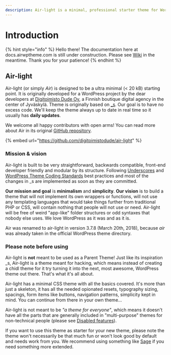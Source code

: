 ```yaml
---
description: Air-light is a minimal, professional starter theme for WordPress.
---
```


# Introduction

{% hint style="info" %}
Hello there! The documentation here at docs.airwptheme.com is still under construction. Please see [Wiki](https://github.com/digitoimistodude/air-light/wiki) in the meantime. Thank you for your patience!
{% endhint %}

## Air-light

Air-light (or simply _Air_) is designed to be a ultra minimal (< 20 kB) starting point. It is originally developed for a WordPress project by the dear developers at [Digitoimisto Dude Oy](https://www.dude.fi), a Finnish boutique digital agency in the center of Jyväskylä. Theme is originally based on [\_s](https://github.com/automattic/\_s). Our goal is to have no excess code. We'll keep the theme always up to date in real time so it usually has **daily updates**.

We welcome all happy contributors with open arms! You can read more about Air in its original [GitHub repository](https://github.com/digitoimistodude/air-light).

{% embed url="https://github.com/digitoimistodude/air-light" %}

### Mission & vision

Air-light is built to be very straightforward, backwards compatible, front-end developer friendly and modular by its structure. Following [Underscores](https://github.com/automattic/\_s) and [WordPress Theme Coding Standards](https://codex.wordpress.org/Theme\_Development#Theme\_Development\_Standards) best practices and most of the changes in \_s are implemented as soon as they are committed.

**Our mission and goal** is **minimalism** and **simplicity**. **Our vision** is to build a theme that will not implement its own wrappers or functions, will not use any templating languages that would take things further from traditional PHP or CSS, will contain nothing that people will not use or need. Air-light will be free of weird "app-like" folder structures or odd syntaxes that nobody else uses. We love WordPress as it was and as it is.

Air was renamed to air-light in version 3.7.8 (March 20th, 2018), because _air_ was already taken in the official WordPress theme directory.

### Please note before using

Air-light is **not** meant to be used as a Parent Theme! Just like its inspiration \_s, Air-light is a theme meant for hacking, which means instead of creating a chidl theme for it try turning it into the next, most awesome, WordPress theme out there. That's what it's all about.

Air-light has a minimal CSS theme with all the basics covered. It's more than just a skeleton, it has all the needed opionated resets, typography sizing, spacings, form items like buttons, navigation patterns, simplicity kept in mind. You can continue from there in your own theme...

Air-light is not meant to be _"a theme for everyone"_, which means it doesn't have all the parts that are generally included in "multi-purpose" themes for non-technical people (please see [Disabled features](https://github.com/digitoimistodude/air-light#disabled-features)).

If you want to use this theme as starter for your new theme, please note the theme won't necessarily be that much fun or won't look good by default and needs work from you. We recommend using something like [Sage](https://roots.io/sage/) if you need something more extended.
